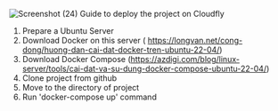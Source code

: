 ![Screenshot (24)](https://github.com/cuongcodedao/WebSocket-JSP-Servlet/assets/125953622/9ca072bb-6678-4b10-a908-05236f24a7f4)
Guide to deploy the project on Cloudfly
1. Prepare a Ubuntu Server
2. Download Docker on this server ( https://longvan.net/cong-dong/huong-dan-cai-dat-docker-tren-ubuntu-22-04/)
3. Download Docker Compose (https://azdigi.com/blog/linux-server/tools/cai-dat-va-su-dung-docker-compose-ubuntu-22-04/)
4. Clone project from github
5. Move to the directory of project
6. Run 'docker-compose up' command 
